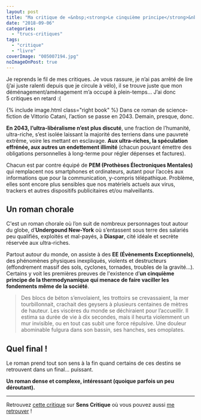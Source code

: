 ```yaml
---
layout: post
title: "Ma critique de «&nbsp;<strong>Le cinquième principe</strong>&nbsp;» de <em>Vittorio Catani</em>"
date: "2018-09-06"
categories: 
  - "trucs-critiques"
tags: 
  - "critique"
  - "livre"
coverImage: "005007194.jpg"
noImageOnPost: true
---
```


Je reprends le fil de mes critiques. Je vous rassure, je n’ai pas arrêté de lire (j’ai juste ralenti depuis que je circule à vélo), il se trouve juste que mon déménagement/aménagement m’a occupé à plein-temps... J’ai donc 5 critiques en retard :(

{% include image.html class="right book" %}
Dans ce roman de science-fiction de Vittorio Catani, l’action se passe en 2043. Demain, presque, donc.

**En 2043, l’ultra-libéralisme n’est plus discuté**, une fraction de l’humanité, ultra-riche, s’est isolée laissant la majorité des terriens dans une pauvreté extrême, voire les mettant en esclavage. **Aux ultra-riches, la spéculation effrénée, aux autres un endettement illimité** (chacun pouvant émettre des obligations personnelles à long-terme pour régler dépenses et factures).

Chacun est par contre équipé de **PEM (Prothèses Électroniques Mentales)** qui remplacent nos smartphones et ordinateurs, autant pour l’accès aux informations que pour la communication, y-compris télépathique. Problème, elles sont encore plus sensibles que nos matériels actuels aux virus, trackers et autres dispositifs publicitaires et/ou malveillants.

## Un roman chorale

C'est un roman chorale où l’on suit de nombreux personnages tout autour du globe, d’**Undergound New-York** où s’entassent sous terre des salariés peu qualifiés, exploités et mal-payés, à **Diaspar**, cité idéale et secrète réservée aux ultra-riches.

Partout autour du monde, on assiste à des **EE (Évènements Exceptionnels)**, des phénomènes physiques inexpliqués, violents et destructeurs (effondrement massif des sols, cyclones, tornades, troubles de la gravité...). Certains y voit les premières preuves de l'existence d’**un cinquième principe de la thermodynamique qui menace de faire vaciller les fondements même de la société**.

<blockquote class="citation">Des blocs de béton s’envolaient, les trottoirs se crevassaient, la mer tourbillonnait, crachait des geysers à plusieurs centaines de mètres de hauteur. Les viscères du monde se déchiraient pour l’accueillir. Il estima sa durée de vie à dix secondes, mais il heurta violemment un mur invisible, ou en tout cas subit une force répulsive. Une douleur abominable fulgura dans son bassin, ses hanches, ses omoplates.</blockquote>

## Quel final !

Le roman prend tout son sens à la fin quand certains de ces destins se retrouvent dans un final... puissant.

**Un roman dense et complexe, intéressant (quoique parfois un peu déroutant).**

* * *

Retrouvez [cette critique](https://www.senscritique.com/livre/Le_Cinquieme_Principe/critique/177037029) sur **Sens Critique** où vous pouvez aussi [me retrouver](http://www.senscritique.com/Arnaud_Malon) !
